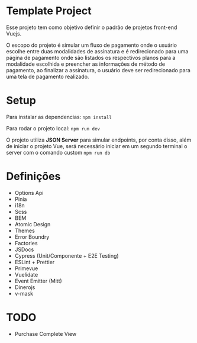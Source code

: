 # Template Project

Esse projeto tem como objetivo definir o padrão de projetos front-end Vuejs.

O escopo do projeto é simular um fluxo de pagamento onde o usuário escolhe entre duas modalidades de assinatura e é redirecionado para uma página de pagamento onde são listados os respectivos planos para a modalidade escolhida e preencher as informações de método de pagamento, ao finalizar a assinatura, o usuário deve ser redirecionado para uma tela de pagamento realizado.

# Setup

Para instalar as dependencias: `npm install`

Para rodar o projeto local: `npm run dev`

O projeto utiliza **JSON Server** para simular endpoints, por conta disso, além de iniciar o projeto Vue, será necessário iniciar em um segundo terminal o server com o comando custom `npm run db`

# Definições

- Options Api
- Pinia
- i18n
- Scss
- BEM
- Atomic Design
- Themes
- Error Boundry
- Factories
- JSDocs
- Cypress (Unit/Componente + E2E Testing)
- ESLint + Prettier
- Primevue
- Vuelidate
- Event Emitter (Mitt)
- Dinerojs
- v-mask

# TODO

- Purchase Complete View
